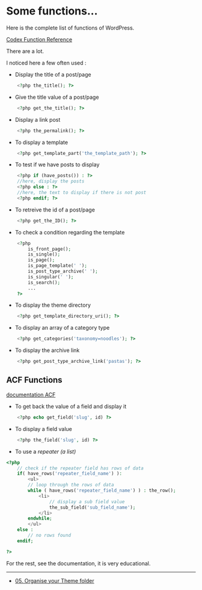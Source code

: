 # Some functions...


Here is the complete list of functions of WordPress.

[Codex Function Reference](https://codex.wordpress.org/Function_Reference)

There are a lot. 

I noticed here a few often used :

- Display the title of a post/page

```php
    <?php the_title(); ?>
```

- Give the title value of a post/page

```php
    <?php get_the_title(); ?>
```

- Display a link post

```php
    <?php the_permalink(); ?>
```

- To display a template

```php
    <?php get_template_part('the_template_path'); ?>
```

- To test if we have posts to display

```php
    <?php if (have_posts()) : ?>
	//here, display the posts
    <?php else : ?>
	//here, the text to display if there is not post
    <?php endif; ?>
```

- To retreive the id of a post/page 
```php
    <?php get_the_ID(); ?>
```

- To check a condition regarding the template

```php
    <?php 
    	is_front_page();
    	is_single();
    	is_page();
    	is_page_template(' ');
    	is_post_type_archive(' ');
        is_singular(' '); 
    	is_search();
    	...
    ?>
```


- To display the theme directory

```php
    <?php get_template_directory_uri(); ?>
```

- To display an array of a category type 

```php
    <?php get_categories('taxonomy=noodles'); ?>
```

- To display the archive link

```php
    <?php get_post_type_archive_link('pastas'); ?>
```



## ACF Functions

[documentation ACF](https://www.advancedcustomfields.com/resources/)


- To get back the value of a field and display it 

```php
    <?php echo get_field('slug', id) ?>
```


- To display a field value

```php
    <?php the_field('slug', id) ?>
```

- To use a *repeater (a list)*

```php
<?php
    // check if the repeater field has rows of data
    if( have_rows('repeater_field_name') ):
        <ul>
        // loop through the rows of data
        while ( have_rows('repeater_field_name') ) : the_row();
            <li>
                // display a sub field value
                the_sub_field('sub_field_name');
            </li>
        endwhile;
        </ul>
    else :
        // no rows found
    endif;

?>
```

For the rest, see the documentation, it is very educational.


----

- [05. Organise your Theme folder](05.organisertheme.md)
